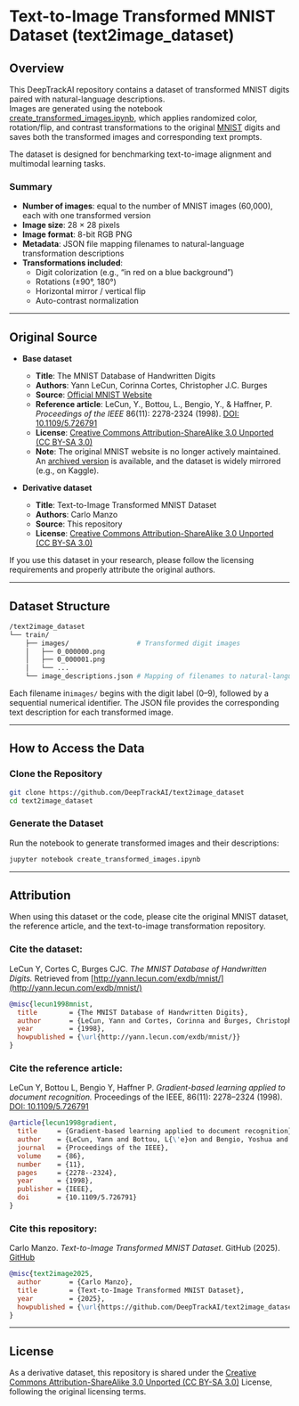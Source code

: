 # Text-to-Image Transformed MNIST Dataset (text2image_dataset)

## Overview

This DeepTrackAI repository contains a dataset of transformed MNIST digits paired with natural-language descriptions.  
Images are generated using the notebook [create_transformed_images.ipynb](https://github.com/DeepTrackAI/text2image_dataset/blob/main/create_transformed_images.ipynb), which applies randomized color, rotation/flip, and contrast transformations to the original [MNIST](http://yann.lecun.com/exdb/mnist/) digits and saves both the transformed images and corresponding text prompts.

The dataset is designed for benchmarking text-to-image alignment and multimodal learning tasks.

### Summary
- **Number of images**: equal to the number of MNIST images (60,000), each with one transformed version
- **Image size**: 28 × 28 pixels  
- **Image format**: 8-bit RGB PNG 
- **Metadata**: JSON file mapping filenames to natural-language transformation descriptions  
- **Transformations included**:  
  - Digit colorization (e.g., “in red on a blue background”)  
  - Rotations (±90°, 180°)  
  - Horizontal mirror / vertical flip  
  - Auto-contrast normalization  

---

## Original Source

- **Base dataset**
  - **Title**: The MNIST Database of Handwritten Digits  
  - **Authors**: Yann LeCun, Corinna Cortes, Christopher J.C. Burges  
  - **Source**: [Official MNIST Website](http://yann.lecun.com/exdb/mnist/)
  - **Reference article**: LeCun, Y., Bottou, L., Bengio, Y., & Haffner, P. *Proceedings of the IEEE* 86(11): 2278-2324 (1998). [DOI: 10.1109/5.726791](https://doi.org/10.1109/5.726791) 
  - **License**: [Creative Commons Attribution-ShareAlike 3.0 Unported (CC BY-SA 3.0)](https://creativecommons.org/licenses/by-sa/3.0/)
  - **Note**: The original MNIST website is no longer actively maintained. An [archived version](https://web.archive.org/web/20200430193701/http://yann.lecun.com/exdb/mnist/) is available, and the dataset is widely mirrored (e.g., on Kaggle).

- **Derivative dataset**
  - **Title**: Text-to-Image Transformed MNIST Dataset  
  - **Authors**: Carlo Manzo  
  - **Source**: This repository
  - **License**: [Creative Commons Attribution-ShareAlike 3.0 Unported (CC BY-SA 3.0)](https://creativecommons.org/licenses/by-sa/3.0/)
  
If you use this dataset in your research, please follow the licensing requirements and properly attribute the original authors.

---

## Dataset Structure

```bash
/text2image_dataset  
└── train/  
    ├── images/                 # Transformed digit images 
    │   ├── 0_000000.png  
    │   ├── 0_000001.png  
    │   └── ...  
    └── image_descriptions.json # Mapping of filenames to natural-language transformation descriptions  

```

Each filename in`images/` begins with the digit label (0–9), followed by a sequential numerical identifier.
The JSON file provides the corresponding text description for each transformed image.

---

## How to Access the Data

### Clone the Repository
```bash
git clone https://github.com/DeepTrackAI/text2image_dataset  
cd text2image_dataset  
```

### Generate the Dataset
Run the notebook to generate transformed images and their descriptions:
```bash
jupyter notebook create_transformed_images.ipynb
```
---

## Attribution

When using this dataset or the code, please cite the original MNIST dataset, the reference article, and the text-to-image transformation repository.

### Cite the dataset:
LeCun Y, Cortes C, Burges CJC. *The MNIST Database of Handwritten Digits.* Retrieved from [http://yann.lecun.com/exdb/mnist/](http://yann.lecun.com/exdb/mnist/)

```bibtex
@misc{lecun1998mnist,
  title        = {The MNIST Database of Handwritten Digits},
  author       = {LeCun, Yann and Cortes, Corinna and Burges, Christopher J.C.},
  year         = {1998},
  howpublished = {\url{http://yann.lecun.com/exdb/mnist/}}
}
```

### Cite the reference article:
LeCun Y, Bottou L, Bengio Y, Haffner P. *Gradient-based learning applied to document recognition.* Proceedings of the IEEE, 86(11): 2278–2324 (1998). [DOI: 10.1109/5.726791](https://doi.org/10.1109/5.726791)

```bibtex
@article{lecun1998gradient,
  title     = {Gradient-based learning applied to document recognition},
  author    = {LeCun, Yann and Bottou, L{\'e}on and Bengio, Yoshua and Haffner, Patrick},
  journal   = {Proceedings of the IEEE},
  volume    = {86},
  number    = {11},
  pages     = {2278--2324},
  year      = {1998},
  publisher = {IEEE},
  doi       = {10.1109/5.726791}
}
```

### Cite this repository:
Carlo Manzo. *Text-to-Image Transformed MNIST Dataset*. GitHub (2025).  
[GitHub](https://github.com/DeepTrackAI/text2image_dataset)

```bibtex
@misc{text2image2025,  
  author       = {Carlo Manzo},  
  title        = {Text-to-Image Transformed MNIST Dataset},  
  year         = {2025},  
  howpublished = {\url{https://github.com/DeepTrackAI/text2image_dataset}}  
}  
```

---

## License

As a derivative dataset, this repository is shared under the [Creative Commons Attribution-ShareAlike 3.0 Unported (CC BY-SA 3.0)](https://creativecommons.org/licenses/by-sa/3.0/) License, following the original licensing terms.



